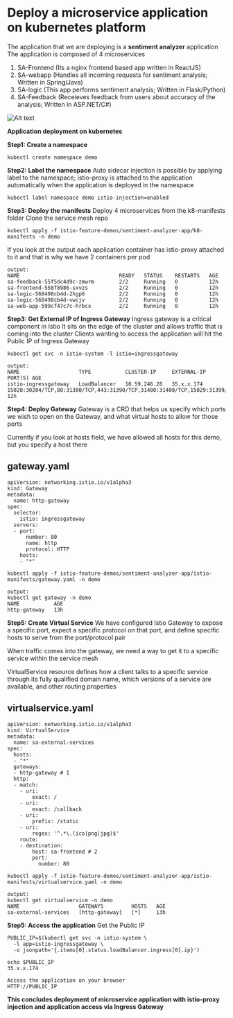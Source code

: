 # Deploy a microservice application on kubernetes platform

The application that we are deploying is a **sentiment analyzer** application
The application is composed of 4 microservices
1. SA-Frontend (Its a nginx frontend based app written in ReactJS)
2. SA-webapp (Handles all incoming requests for sentiment analysis; Written in Spring/Java)
3. SA-logic (This app performs sentiment analysis; Written in Flask/Python)
4. SA-Feedback (Receieves feedback from users about accuracy of the analysis; Written in ASP.NET/C#)

![Alt text](https://github.com/HealthStarInformatics/service-mesh/blob/master/istio-feature-demos/sentiment-analyzer-app/sentiment-analyzer-app.png?raw=true)

**Application deployment on kubernetes**

**Step1: Create a namespace**
```
kubectl create namespace demo
```

**Step2: Label the namespace**
Auto sidecar injection is possible by applying label to the namespace; istio-proxy is attached to the application automatically when the application is deployed in the namespace
```
kubectl label namespace demo istio-injection=enabled
```

**Step3: Deploy the manifests**
Deploy 4 microservices from the k8-manifests folder
Clone the service mesh repo
```
kubectl apply -f istio-feature-demos/sentiment-analyzer-app/k8-manifests -n demo
```

If you look at the output each application container has istio-proxy attached to it and that is why we have 2 containers per pod
```
output:
NAME                                READY   STATUS    RESTARTS   AGE
sa-feedback-55f5dc4d9c-zmwrm        2/2     Running   0          12h
sa-frontend-558f8986-sxvzs          2/2     Running   0          12h
sa-logic-568498cb4d-2hgp6           2/2     Running   0          12h
sa-logic-568498cb4d-vwcjv           2/2     Running   0          12h
sa-web-app-599cf47c7c-hrbcx         2/2     Running   0          12h
```

**Step3: Get External IP of Ingress Gateway**
Ingress gateway is a critical component in Istio
It sits on the edge of the cluster and allows traffic that is coming into the cluster
Clients wanting to access the application will hit the Public IP of Ingress Gateway
```
kubectl get svc -n istio-system -l istio=ingressgateway
```

```
output:
NAME                   TYPE           CLUSTER-IP     EXTERNAL-IP     PORT(S) AGE
istio-ingressgateway   LoadBalancer   10.59.246.28   35.x.x.174   15020:30204/TCP,80:31380/TCP,443:31390/TCP,31400:31400/TCP,15029:31399/TCP,15030:32281/TCP,15031:31950/TCP,15032:31306/TCP,15443:30683/TCP   12h
```

**Step4: Deploy Gateway**
Gateway is a CRD that helps us specify which ports we wish to open on the Gateway, and what virtual hosts to allow for those ports

Currently if you look at hosts field, we have allowed all hosts for this demo, but you specify a host there

gateway.yaml
------------
```
apiVersion: networking.istio.io/v1alpha3
kind: Gateway
metadata:
  name: http-gateway
spec:
  selector:
    istio: ingressgateway
  servers:
  - port:
      number: 80
      name: http
      protocol: HTTP
    hosts:
    - "*"
```

```
kubectl apply -f istio-feature-demos/sentiment-analyzer-app/istio-manifests/gateway.yaml -n demo
```
```
output:
kubectl get gateway -n demo
NAME           AGE
http-gateway   13h
```

**Step5: Create Virtual Service**
We have configured Istio Gateway to expose a specific port, expect a specific protocol on that port, and define specific hosts to serve from the port/protocol pair

When traffic comes into the gateway, we need a way to get it to a specific service within the service mesh 

VirtualService resource defines how a client talks to a specific service through its fully qualified domain name, which versions of a service are available, and other routing properties

virtualservice.yaml
-------------------
```
apiVersion: networking.istio.io/v1alpha3
kind: VirtualService
metadata:
  name: sa-external-services
spec:
  hosts:
  - "*"
  gateways:
  - http-gateway # 1
  http:
  - match:
    - uri:
        exact: /
    - uri:
        exact: /callback
    - uri:
        prefix: /static
    - uri:
        regex: '^.*\.(ico|png|jpg)$'
    route:
    - destination:
        host: sa-frontend # 2
        port:
          number: 80
```
```
kubectl apply -f istio-feature-demos/sentiment-analyzer-app/istio-manifests/virtualservice.yaml -n demo
```
```
output:
kubectl get virtualservice -n demo
NAME                   GATEWAYS         HOSTS   AGE
sa-external-services   [http-gateway]   [*]     13h
```

**Step5: Access the application**
Get the Public IP
```
PUBLIC_IP=$(kubectl get svc -n istio-system \
  -l app=istio-ingressgateway \
  -o jsonpath='{.items[0].status.loadBalancer.ingress[0].ip}')
```
```
echo $PUBLIC_IP
35.x.x.174
```
```
Access the application on your browser
HTTP://PUBLIC_IP
```

**This concludes deployment of microservice application with istio-proxy injection and application access via Ingress Gateway**